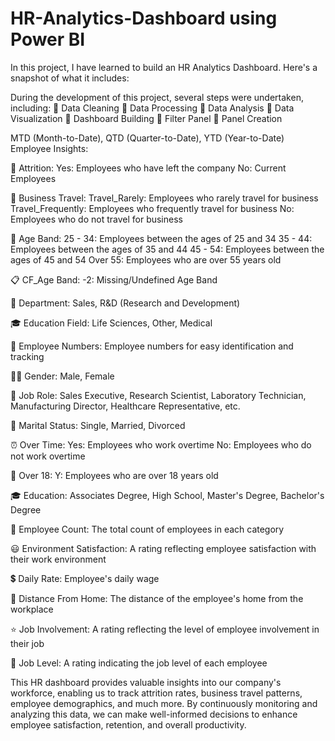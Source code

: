 # HR-Analytics-Dashboard using Power BI




In this project, I have learned to build an HR Analytics Dashboard. Here's a snapshot of what it includes:

During the development of this project, several steps were undertaken, including:
🔸 Data Cleaning
🔸 Data Processing
🔸 Data Analysis
🔸 Data Visualization
🔸 Dashboard Building
🔸 Filter Panel
🔸 Panel Creation

MTD (Month-to-Date), QTD (Quarter-to-Date), YTD (Year-to-Date) Employee Insights:

🏢 Attrition:
Yes: Employees who have left the company
No: Current Employees

🚗 Business Travel:
Travel_Rarely: Employees who rarely travel for business
Travel_Frequently: Employees who frequently travel for business
No: Employees who do not travel for business

📅 Age Band:
25 - 34: Employees between the ages of 25 and 34
35 - 44: Employees between the ages of 35 and 44
45 - 54: Employees between the ages of 45 and 54
Over 55: Employees who are over 55 years old

📋 CF_Age Band:
-2: Missing/Undefined Age Band

💼 Department:
Sales, R&D (Research and Development)

🎓 Education Field:
Life Sciences, Other, Medical

🔢 Employee Numbers:
Employee numbers for easy identification and tracking

🧑‍💼 Gender:
Male, Female

👔 Job Role:
Sales Executive, Research Scientist, Laboratory Technician, Manufacturing Director, Healthcare Representative, etc.

👰 Marital Status:
Single, Married, Divorced

⏰ Over Time:
Yes: Employees who work overtime
No: Employees who do not work overtime

🔞 Over 18:
Y: Employees who are over 18 years old

🎓 Education:
Associates Degree, High School, Master's Degree, Bachelor's Degree

👥 Employee Count:
The total count of employees in each category

😃 Environment Satisfaction:
A rating reflecting employee satisfaction with their work environment

💲 Daily Rate:
Employee's daily wage

🚗 Distance From Home:
The distance of the employee's home from the workplace

⭐️ Job Involvement:
A rating reflecting the level of employee involvement in their job

👔 Job Level:
A rating indicating the job level of each employee


This HR dashboard provides valuable insights into our company's workforce, enabling us to track attrition rates, business travel patterns, employee demographics, and much more. By continuously monitoring and analyzing this data, we can make well-informed decisions to enhance employee satisfaction, retention, and overall productivity.
